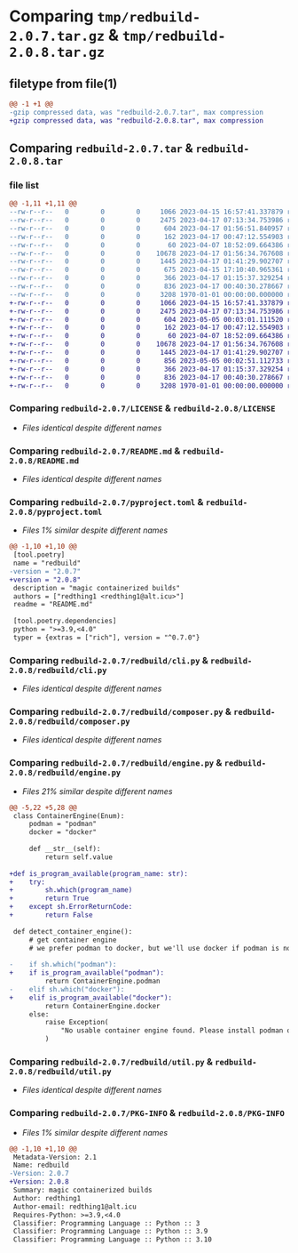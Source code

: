 # Comparing `tmp/redbuild-2.0.7.tar.gz` & `tmp/redbuild-2.0.8.tar.gz`

## filetype from file(1)

```diff
@@ -1 +1 @@
-gzip compressed data, was "redbuild-2.0.7.tar", max compression
+gzip compressed data, was "redbuild-2.0.8.tar", max compression
```

## Comparing `redbuild-2.0.7.tar` & `redbuild-2.0.8.tar`

### file list

```diff
@@ -1,11 +1,11 @@
--rw-r--r--   0        0        0     1066 2023-04-15 16:57:41.337879 redbuild-2.0.7/LICENSE
--rw-r--r--   0        0        0     2475 2023-04-17 07:13:34.753986 redbuild-2.0.7/README.md
--rw-r--r--   0        0        0      604 2023-04-17 01:56:51.840957 redbuild-2.0.7/pyproject.toml
--rw-r--r--   0        0        0      162 2023-04-17 00:47:12.554903 redbuild-2.0.7/redbuild/__init__.py
--rw-r--r--   0        0        0       60 2023-04-07 18:52:09.664386 redbuild-2.0.7/redbuild/__main__.py
--rw-r--r--   0        0        0    10678 2023-04-17 01:56:34.767608 redbuild-2.0.7/redbuild/cli.py
--rw-r--r--   0        0        0     1445 2023-04-17 01:41:29.902707 redbuild-2.0.7/redbuild/composer.py
--rw-r--r--   0        0        0      675 2023-04-15 17:10:40.965361 redbuild-2.0.7/redbuild/engine.py
--rw-r--r--   0        0        0      366 2023-04-17 01:15:37.329254 redbuild-2.0.7/redbuild/res.py
--rw-r--r--   0        0        0      836 2023-04-17 00:40:30.278667 redbuild-2.0.7/redbuild/util.py
--rw-r--r--   0        0        0     3208 1970-01-01 00:00:00.000000 redbuild-2.0.7/PKG-INFO
+-rw-r--r--   0        0        0     1066 2023-04-15 16:57:41.337879 redbuild-2.0.8/LICENSE
+-rw-r--r--   0        0        0     2475 2023-04-17 07:13:34.753986 redbuild-2.0.8/README.md
+-rw-r--r--   0        0        0      604 2023-05-05 00:03:01.111520 redbuild-2.0.8/pyproject.toml
+-rw-r--r--   0        0        0      162 2023-04-17 00:47:12.554903 redbuild-2.0.8/redbuild/__init__.py
+-rw-r--r--   0        0        0       60 2023-04-07 18:52:09.664386 redbuild-2.0.8/redbuild/__main__.py
+-rw-r--r--   0        0        0    10678 2023-04-17 01:56:34.767608 redbuild-2.0.8/redbuild/cli.py
+-rw-r--r--   0        0        0     1445 2023-04-17 01:41:29.902707 redbuild-2.0.8/redbuild/composer.py
+-rw-r--r--   0        0        0      856 2023-05-05 00:02:51.112733 redbuild-2.0.8/redbuild/engine.py
+-rw-r--r--   0        0        0      366 2023-04-17 01:15:37.329254 redbuild-2.0.8/redbuild/res.py
+-rw-r--r--   0        0        0      836 2023-04-17 00:40:30.278667 redbuild-2.0.8/redbuild/util.py
+-rw-r--r--   0        0        0     3208 1970-01-01 00:00:00.000000 redbuild-2.0.8/PKG-INFO
```

### Comparing `redbuild-2.0.7/LICENSE` & `redbuild-2.0.8/LICENSE`

 * *Files identical despite different names*

### Comparing `redbuild-2.0.7/README.md` & `redbuild-2.0.8/README.md`

 * *Files identical despite different names*

### Comparing `redbuild-2.0.7/pyproject.toml` & `redbuild-2.0.8/pyproject.toml`

 * *Files 1% similar despite different names*

```diff
@@ -1,10 +1,10 @@
 [tool.poetry]
 name = "redbuild"
-version = "2.0.7"
+version = "2.0.8"
 description = "magic containerized builds"
 authors = ["redthing1 <redthing1@alt.icu>"]
 readme = "README.md"
 
 [tool.poetry.dependencies]
 python = ">=3.9,<4.0"
 typer = {extras = ["rich"], version = "^0.7.0"}
```

### Comparing `redbuild-2.0.7/redbuild/cli.py` & `redbuild-2.0.8/redbuild/cli.py`

 * *Files identical despite different names*

### Comparing `redbuild-2.0.7/redbuild/composer.py` & `redbuild-2.0.8/redbuild/composer.py`

 * *Files identical despite different names*

### Comparing `redbuild-2.0.7/redbuild/engine.py` & `redbuild-2.0.8/redbuild/engine.py`

 * *Files 21% similar despite different names*

```diff
@@ -5,22 +5,28 @@
 class ContainerEngine(Enum):
     podman = "podman"
     docker = "docker"
 
     def __str__(self):
         return self.value
 
+def is_program_available(program_name: str):
+    try:
+        sh.which(program_name)
+        return True
+    except sh.ErrorReturnCode:
+        return False
 
 def detect_container_engine():
     # get container engine
     # we prefer podman to docker, but we'll use docker if podman is not available
 
-    if sh.which("podman"):
+    if is_program_available("podman"):
         return ContainerEngine.podman
-    elif sh.which("docker"):
+    elif is_program_available("docker"):
         return ContainerEngine.docker
     else:
         raise Exception(
             "No usable container engine found. Please install podman or docker."
         )
```

### Comparing `redbuild-2.0.7/redbuild/util.py` & `redbuild-2.0.8/redbuild/util.py`

 * *Files identical despite different names*

### Comparing `redbuild-2.0.7/PKG-INFO` & `redbuild-2.0.8/PKG-INFO`

 * *Files 1% similar despite different names*

```diff
@@ -1,10 +1,10 @@
 Metadata-Version: 2.1
 Name: redbuild
-Version: 2.0.7
+Version: 2.0.8
 Summary: magic containerized builds
 Author: redthing1
 Author-email: redthing1@alt.icu
 Requires-Python: >=3.9,<4.0
 Classifier: Programming Language :: Python :: 3
 Classifier: Programming Language :: Python :: 3.9
 Classifier: Programming Language :: Python :: 3.10
```

